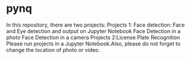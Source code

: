 # pynq
In this repository, there are two projects:
    Projects 1: Face detection:
        Face and Eye detection and output on Jupyter Notebook
        Face Detection in a photo
        Face Detection in a camera
    Projects 2:License Plate Recognition
Please run projects in a Jupyter Notebook.Also, please do not forget to change the location of photo or video.
